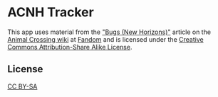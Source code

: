 # ACNH Tracker

This app uses material from the ["Bugs (New Horizons)"](<https://animalcrossing.fandom.com/wiki/Bugs_(New_Horizons)>) article on the [Animal Crossing wiki](https://animalcrossing.fandom.com/) at [Fandom](https://www.fandom.com) and is licensed under the [Creative Commons Attribution-Share Alike License](https://creativecommons.org/licenses/by-sa/3.0/).

## License

[CC BY-SA](https://creativecommons.org/licenses/by-sa/3.0/)
